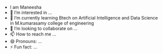 - I am Maneesha 
- 👀 I’m interested in ...
- 🌱 I’m currently learning Btech on Artificial Intelligence and Data Science in M.kumarasamy college of engineering
- 💞️ I’m looking to collaborate on ...
- 📫 How to reach me ...
- 😄 Pronouns: ...
- ⚡ Fun fact: ...

<!---
MANEESHA33/MANEESHA33 is a ✨ special ✨ repository because its `README.md` (this file) appears on your GitHub profile.
You can click the Preview link to take a look at your changes.
--->
